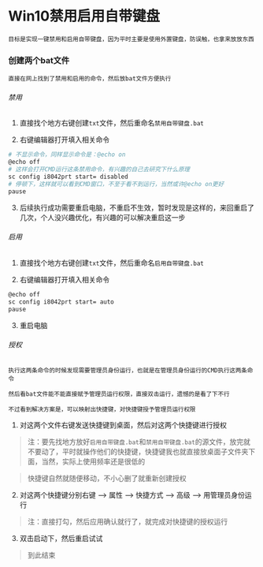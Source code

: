 <!--
 * @Description: Win10禁用启用自带键盘
 * @Date: 2021-04-18 14:55:55
 * @LastEditors: phoebus
 * @LastEditTime: 2021-04-18 15:14:12
 * @tags: 小技巧
-->
# Win10禁用启用自带键盘

	目标是实现一键禁用和启用自带键盘，因为平时主要是使用外置键盘，防误触，也拿来放放东西

### 创建两个bat文件

	直接在网上找到了禁用和启用的命令，然后放bat文件方便执行

###### 禁用

1. 直接找个地方右键创建`txt`文件，然后重命名`禁用自带键盘.bat`

2. 右键编辑器打开填入相关命令

``` BASH
# 不显示命令，同样显示命令是：@echo on
@echo off 
# 这样会打开CMD运行这条禁用命令，有兴趣的自己去研究下什么原理
sc config i8042prt start= disabled
# 停顿下，这样就可以看到CMD窗口，不至于看不到运行，当然或许@echo on更好
pause
```

3. 后续执行成功需要重启电脑，不重启不生效，暂时发现是这样的，来回重启了几次，个人没兴趣优化，有兴趣的可以解决重启这一步

###### 启用

1. 直接找个地方右键创建`txt`文件，然后重命名`启用自带键盘.bat`

2. 右键编辑器打开填入相关命令

``` BASH
@echo off
sc config i8042prt start= auto
pause
```

3. 重启电脑

###### 授权

	执行这两条命令的时候发现需要管理员身份运行，也就是在管理员身份运行的CMD执行这两条命令

	然后看bat文件能不能直接赋予管理员运行权限，直接双击运行，遗憾的是看了下不行

	不过看到解决方案是，可以映射出快捷键，对快捷键授予管理员运行权限

1. 对这两个文件右键发送快捷键到桌面，然后对这两个快捷键进行授权

> 注：要先找地方放好`启用自带键盘.bat`和`禁用自带键盘.bat`的源文件，放完就不要动了，平时就操作他们的快捷键，快捷键我也就直接放桌面子文件夹下面，当然，实际上使用频率还是很低的

> 快捷键自然就随便移动，不小心删了就重新创建授权

2. 对这两个快捷键分别右键 --> 属性 --> 快捷方式 --> 高级 --> 用管理员身份运行

> 注：直接打勾，然后应用确认就行了，就完成对快捷键的授权运行

3. 双击启动下，然后重启试试

> 到此结束
